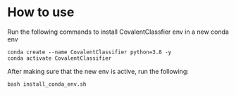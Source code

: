 # How to use

Run the following commands to install CovalentClassfier env in a new conda env

```
conda create --name CovalentClassifier python=3.8 -y
conda activate CovalentClassifier
```

After making sure that the new env is active, run the following:
```
bash install_conda_env.sh
```
